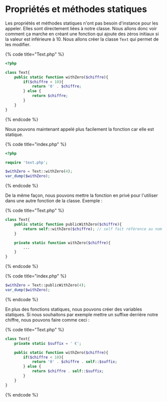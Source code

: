 # Propriétés et méthodes statiques

Les propriétés et méthodes statiques n'ont pas besoin d'instance pour les appeler. Elles sont directement liées à notre classe. Nous allons donc voir comment ça marche en créant une fonction qui ajoute des zéros initiaux si la valeur est inférieure à 10. Nous allons créer la classe `Text` qui permet de les modifier.

{% code title="Text.php" %}
```php
<?php

class Text{
    public static function withZero($chiffre){
        if($chiffre < 10){
            return '0' . $chiffre;
        } else {
            return $chiffre;
        }
    }
}
```
{% endcode %}

Nous pouvons maintenant appelé plus facilement la fonction car elle est statique.&#x20;

{% code title="index.php" %}
```php
<?php

require 'text.php';

$withZero = Text::withZero(4);
var_dump($withZero);
```
{% endcode %}

De la même façon, nous pouvons mettre la fonction en privé pour l'utiliser dans une autre fonction de la classe. Exemple :&#x20;

{% code title="Text.php" %}
```php
class Text{
    public static function publicWithZero($chiffre){
        return self::withZero($chiffre); // self fait référence au nom de la classe dans le cas où le nom soit modifié
    }

    private static function withZero($chiffre){
        ...
    }
}
```
{% endcode %}

{% code title="index.php" %}
```php
$withZero = Text::publicWithZero(4);
var_dump($withZero);
```
{% endcode %}

En plus des fonctions statiques, nous pouvons créer des variables statiques. Si nous souhaitons par exemple mettre un suffixe derrière notre chiffre, nous pouvons faire comme ceci :&#x20;

{% code title="Text.php" %}
```php
class Text{
    private static $suffix = ' €';

    public static function withZero($chiffre){
        if($chiffre < 10){
            return '0' . $chiffre . self::$suffix;
        } else {
            return $chiffre . self::$suffix;
        }
    }
}
```
{% endcode %}
